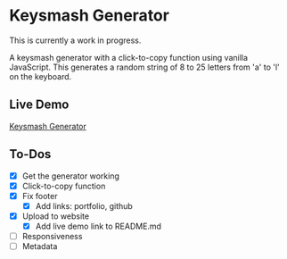 # Keysmash Generator

This is currently a work in progress.

A keysmash generator with a click-to-copy function using vanilla JavaScript. This generates a random string of 8 to 25 letters from 'a' to 'l' on the keyboard.

## Live Demo
[Keysmash Generator](https://keysmash.marlowecheng.com)

## To-Dos
- [x] Get the generator working
- [x] Click-to-copy function
- [x] Fix footer
    - [x] Add links: portfolio, github
- [x] Upload to website
    - [x] Add live demo link to README.md
- [ ] Responsiveness
- [ ] Metadata